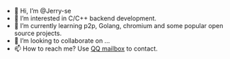 - 👋 Hi, I’m @Jerry-se
- 👀 I’m interested in C/C++ backend development.
- 🌱 I’m currently learning p2p, Golang, chromium and some popular open source projects.
- 💞️ I’m looking to collaborate on ...
- 📫 How to reach me? Use [QQ mailbox](mailto:1364812552@qq.com) to contact.

<!---
Jerry-se/Jerry-se is a ✨ special ✨ repository because its `README.md` (this file) appears on your GitHub profile.
You can click the Preview link to take a look at your changes.
--->
